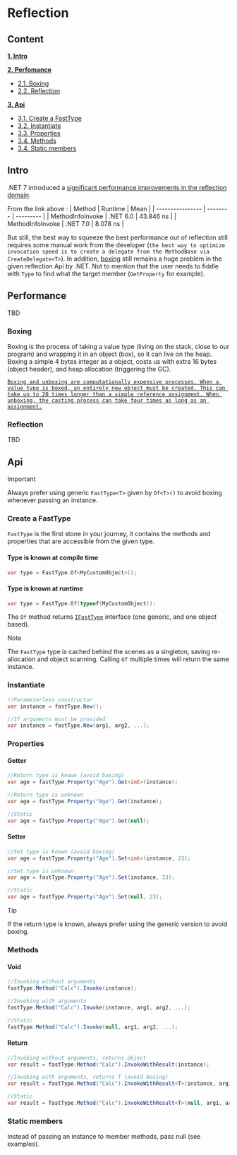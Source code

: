 # Reflection

## Content

**[1. Intro](#heading--intro)**

**[2. Perfomance](#heading--perf)**
  * [2.1. Boxing](#heading--perf-boxing)
  * [2.2. Reflection](#heading--perf-bts)

**[3. Api](#heading--api)**
  * [3.1. Create a FastType](#heading--api-create)
  * [3.2. Instantiate](#heading--api-instance)
  * [3.3. Properties](#heading--api-props)
  * [3.4. Methods](#heading--api-methods)
  * [3.4. Static members](#heading--api-static)

<div id="heading--intro"/>

## Intro

.NET 7 introduced a [significant performance improvements in the reflection domain](https://devblogs.microsoft.com/dotnet/performance_improvements_in_net_7/#reflection).

From the link above :
| Method           | Runtime  | Mean      |
| ---------------- | -------- | --------- |
| MethodInfoInvoke | .NET 6.0 | 43.846 ns |
| MethodInfoInvoke | .NET 7.0 | 8.078 ns  |

But still, the best way to squeeze the best performance out of reflection still requires some manual work from the developer (`the best way to optimize invocation speed is to create a delegate from the MethodBase via CreateDelegate<T>`).
In addition, [boxing](#heading--perf-boxing) still remains a huge problem in the given reflection Api by .NET.
Not to mention that the user needs to fiddle with `Type` to find what the target member (`GetProperty` for example).

<div id="heading--perf"/>

## Performance

TBD

<div id="heading--perf-boxing"/>

### Boxing

Boxing is the process of taking a value type (living on the stack, close to our program) and wrapping it in an object (box), so it can live on the heap.
Boxing a simple 4 bytes integer as a object, costs us with extra 16 bytes (object header), and heap allocation (triggering the GC).

[`Boxing and unboxing are computationally expensive processes. When a value type is boxed, an entirely new object must be created. This can take up to 20 times longer than a simple reference assignment. When unboxing, the casting process can take four times as long as an assignment.`](https://learn.microsoft.com/en-us/dotnet/framework/performance/performance-tips#boxing-and-unboxing)

<div id="heading--perf-bts"/>

### Reflection

TBD

<div id="heading--api"/>

## Api

> [!IMPORTANT]   
> Always prefer using generic `FastType<T>` given by `Of<T>()` to avoid boxing whenever passing an instance.

<div id="heading--api-create"/>

### Create a FastType

`FastType` is the first stone in your journey, it contains the methods and properties that are accessible from the given type.

#### Type is known at compile time
```csharp
var type = FastType.Of<MyCustomObject>();
```
#### Type is known at runtime
```csharp
var type = FastType.Of(typeof(MyCustomObject));
```

The `Of` method returns [`IFastType`](https://github.com/yoeden/FastTypes/blob/master/src/FastTypes/FastType.cs) interface (one generic, and one object based).

> [!NOTE]  
> The `FastType` type is cached behind the scenes as a singleton, saving re-allocation and object scanning.
> Calling `Of` multiple times will return the same instance.

<div id="heading--api-instance"/>

### Instantiate

```csharp
//Parameterless constructor
var instance = fastType.New();

//If arguments must be provided
var instance = fastType.New(arg1, arg2, ...);
```

<div id="heading--api-props"/>

### Properties

#### Getter

```csharp
//Return type is known (avoid boxing)
var age = fastType.Property("Age").Get<int>(instance);

//Return type is unknown
var age = fastType.Property("Age").Get(instance);

//Static
var age = fastType.Property("Age").Get(null);
```

#### Setter

```csharp
//Set type is known (avoid boxing)
var age = fastType.Property("Age").Set<int>(instance, 23);

//Set type is unknown
var age = fastType.Property("Age").Set(instance, 23);

//Static
var age = fastType.Property("Age").Set(null, 23);
```

> [!TIP]  
> If the return type is known, always prefer using the generic version to avoid boxing.

<div id="heading--api-methods"/>

### Methods

#### Void

```csharp
//Invoking without arguments
fastType.Method("Calc").Invoke(instance);

//Invoking with arguments
fastType.Method("Calc").Invoke(instance, arg1, arg2, ...);

//Static
fastType.Method("Calc").Invoke(null, arg1, arg2, ...);
```

#### Return

```csharp
//Invoking without arguments, returns object
var result = fastType.Method("Calc").InvokeWithResult(instance);

//Invoking with arguments, returns T (avoid boxing)
var result = fastType.Method("Calc").InvokeWithResult<T>(instance, arg1, arg2, ...);

//Static
var result = fastType.Method("Calc").InvokeWithResult<T>(null, arg1, arg2, ...);
```

<div id="heading--api-static"/>

### Static members

Instead of passing an instance to member methods, pass null (see examples).